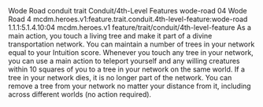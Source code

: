 <ability>
  <name>Wode Road</name>
  <metadata>
    <class>conduit</class>
    <feature_type>trait</feature_type>
    <file_dpath>Conduit/4th-Level Features</file_dpath>
    <item_id>wode-road</item_id>
    <item_index>04</item_index>
    <item_name>Wode Road</item_name>
    <level>4</level>
    <scc>mcdm.heroes.v1:feature.trait.conduit.4th-level-feature:wode-road</scc>
    <scdc>1.1.1:5.1.4.10:04</scdc>
    <source>mcdm.heroes.v1</source>
    <type>feature/trait/conduit/4th-level-feature</type>
  </metadata>
  <effects>
    <effect type="mundane">As a main action, you touch a living tree and make it part of a divine transportation network. You can maintain a number of trees in your network equal to your Intuition score. Whenever you touch any tree in your network, you can use a main action to teleport yourself and any willing creatures within 10 squares of you to a tree in your network on the same world. If a tree in your network dies, it is no longer part of the network. You can remove a tree from your network no matter your distance from it, including across different worlds (no action required).</effect>
  </effects>
</ability>
